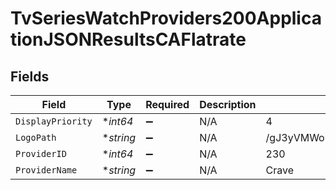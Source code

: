 # TvSeriesWatchProviders200ApplicationJSONResultsCAFlatrate


## Fields

| Field                            | Type                             | Required                         | Description                      | Example                          |
| -------------------------------- | -------------------------------- | -------------------------------- | -------------------------------- | -------------------------------- |
| `DisplayPriority`                | **int64*                         | :heavy_minus_sign:               | N/A                              | 4                                |
| `LogoPath`                       | **string*                        | :heavy_minus_sign:               | N/A                              | /gJ3yVMWouaVj6iHd59TISJ1TlM5.jpg |
| `ProviderID`                     | **int64*                         | :heavy_minus_sign:               | N/A                              | 230                              |
| `ProviderName`                   | **string*                        | :heavy_minus_sign:               | N/A                              | Crave                            |
